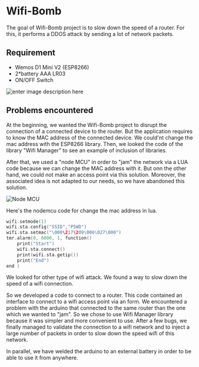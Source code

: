 # Wifi-Bomb



The goal of Wifi-Bomb project is to slow down the speed of a router. For this, it performs a DDOS attack by sending a lot of network packets.



Requirement
-------------
 * Wemos D1 Mini V2 (ESP8266)
 * 2*battery AAA LR03
 * ON/OFF Switch 

![enter image description here](http://img4.hostingpics.net/pics/287422final.png)



Problems encountered 
-------------

At the beginning, we wanted the Wifi-Bomb project to disrupt the connection of a connected device to the router. But the application requires to know the MAC address of the connected device. We could'nt change the mac address with the ESP8266 library. Then, we looked the code of the library "Wifi Manager" to see an example of inclusion of libraries.

After that, we used a "node MCU" in order to "jam" the network via a LUA code because we can change the MAC address with it. But onn the other hand, we could not make an access point via this solution. Moreover, the associated idea is not adapted to our needs, so we have abandoned this solution.

![Node MCU](http://www.webondevices.com/wp-content/uploads/2015/11/113990105-1.jpg)

Here's the nodemcu code for change the mac address in lua. 
```C
wifi.setmode(1)
wifi.sta.config("SSID","PSWD")
wifi.sta.setmac("\000\217\209\006\027\000")
tmr.alarm(0, 6000, 1, function()
    print("Start")
    wifi.sta.connect()
    print(wifi.sta.getip())
    print("End")
end )
```


We looked for other type of wifi attack. We found a way to slow down the speed of a wifi connection.

So we developed a code to connect to a router. 
This code contained an interface to connect to a wifi access point via an form.
We encountered a problem with the arduino that connected to the same router than the one which we wanted to "jam".
So we chose to use Wifi Manager library because it was simpler and more convenient to use.
After a few bugs, we finally managed to validate the connection to a wifi network and to inject a large number of packets in order to slow down the speed wifi of this network.

In parallel, we have welded the arduino to an external battery in order to be able to use it from anywhere.
